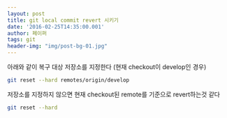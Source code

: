 ```yaml
---
layout: post
title: git local commit revert 시키기
date: '2016-02-25T14:35:00.001'
author: 페이퍼
tags: git
header-img: "img/post-bg-01.jpg"
---
```



아래와 같이 복구 대상 저장소를 지정한다 (현재 checkout이 develop인 경우) 
```bash
git reset --hard remotes/origin/develop
```

저장소를 지정하지 않으면 현재 checkout된 remote를 기준으로 revert하는것 같다 
```bash
git reset --hard
```


